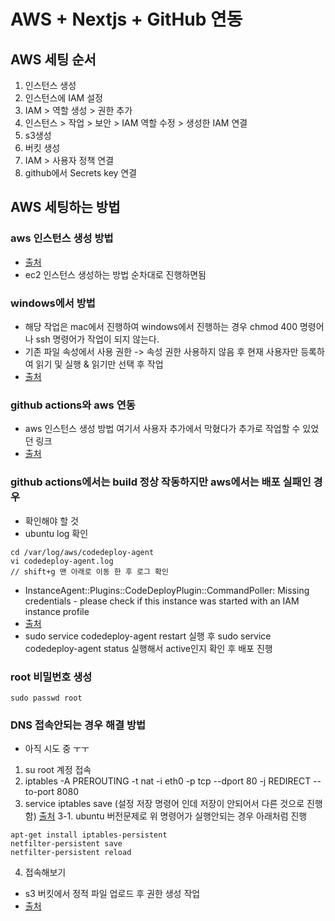 # AWS + Nextjs + GitHub 연동

## AWS 세팅 순서
1. 인스턴스 생성
2. 인스턴스에 IAM 설정
3. IAM > 역할 생성 > 권한 추가
4. 인스턴스 > 작업 > 보안 > IAM 역할 수정 > 생성한 IAM 연결
5. s3생성
6. 버킷 생성
7. IAM > 사용자 정책 연결
8. github에서 Secrets key 연결

## AWS 세팅하는 방법
### aws 인스턴스 생성 방법
- [출처](https://velog.io/@hajun-ryu/EC2-Github-Actions%EB%A1%9C-Next.js-%EB%B0%B0%ED%8F%AC-%EB%B0%8F-%EC%9E%90%EB%8F%99%ED%99%94CICD-1%ED%8E%B8-AWS-EC2-%EC%83%9D%EC%84%B1-%EB%B0%8F-%EC%84%A4%EC%A0%95)
- ec2 인스턴스 생성하는 방법 순차대로 진행하면됨

### windows에서 방법
- 해당 작업은 mac에서 진행하여 windows에서 진행하는 경우 chmod 400 명령어나 ssh 명령어가 작업이 되지 않는다.
- 기존 파일 속성에서 사용 권한 -> 속성 권한 사용하지 않음 후 현재 사용자만 등록하여 읽기 및 실행 & 읽기만 선택 후 작업
- [출처](https://tipsoda.com/2600)

### github actions와 aws 연동
- aws 인스턴스 생성 방법 여기서 사용자 추가에서 막혔다가 추가로 작업할 수 있었던 링크
- [출처](https://velog.io/@arthur/AWS-EC2%EC%99%80-Github-Actions%EB%A1%9C-%ED%94%84%EB%A1%A0%ED%8A%B8%EC%97%94%EB%93%9C-%EB%B0%B0%ED%8F%AC%ED%95%B4%EB%B3%B4%EA%B8%B0-3)

### github actions에서는 build 정상 작동하지만 aws에서는 배포 실패인 경우
- 확인해야 할 것
- ubuntu log 확인

```
cd /var/log/aws/codedeploy-agent
vi codedeploy-agent.log
// shift+g 맨 아래로 이동 한 후 로그 확인
```
- InstanceAgent::Plugins::CodeDeployPlugin::CommandPoller: Missing credentials - please check if this instance was started with an IAM instance profile
- [출처](https://sarc.io/index.php/aws/1327-tip-codedeploy-missing-credentials)
- sudo service codedeploy-agent restart 실행 후 sudo service codedeploy-agent status 실행해서 active인지 확인 후 배포 진행

### root 비밀번호 생성
```
sudo passwd root
```

### DNS 접속안되는 경우 해결 방법
- 아직 시도 중 ㅜㅜ
1. su root 계정 접속
2. iptables -A PREROUTING -t nat -i eth0 -p tcp --dport 80 -j REDIRECT --to-port 8080
3. service iptables save (설정 저장 명령어 인데 저장이 안되어서 다른 것으로 진행함) [출처](https://steady-snail.tistory.com/153)
3-1. ubuntu 버전문제로 위 명령어가 실행안되는 경우 아래처럼 진행
```
apt-get install iptables-persistent
netfilter-persistent save
netfilter-persistent reload
```
4. 접속해보기 
- s3 버킷에서 정적 파일 업로드 후 권한 생성 작업 
- [출처](https://weekwith.tistory.com/entry/Nextjs-AWS-S3%EB%A5%BC-%ED%86%B5%ED%95%9C-%EC%A0%95%EC%A0%81-%EC%9B%B9-%EC%82%AC%EC%9D%B4%ED%8A%B8-%EB%B0%B0%ED%8F%AC-%EB%B0%8F-GitHub-Actions%E1%84%85%E1%85%B3%E1%86%AF-%E1%84%90%E1%85%A9%E1%86%BC%E1%84%92%E1%85%A1%E1%86%AB-CICD)
